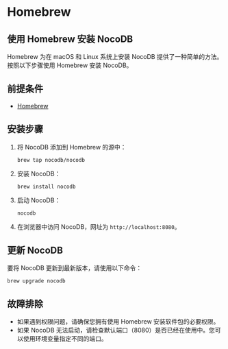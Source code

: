 # Homebrew

## 使用 Homebrew 安装 NocoDB

Homebrew 为在 macOS 和 Linux 系统上安装 NocoDB 提供了一种简单的方法。按照以下步骤使用 Homebrew 安装 NocoDB。

## 前提条件

-   [Homebrew](https://brew.sh/)

## 安装步骤

1.  将 NocoDB 添加到 Homebrew 的源中：
    ```
    brew tap nocodb/nocodb
    ```
2.  安装 NocoDB：
    ```
    brew install nocodb
    ```    
3.  启动 NocoDB：
    ```
    nocodb
    ```    
4.  在浏览器中访问 NocoDB，网址为 `http://localhost:8080`。    

## 更新 NocoDB

要将 NocoDB 更新到最新版本，请使用以下命令：

```
brew upgrade nocodb
```

## 故障排除

-   如果遇到权限问题，请确保您拥有使用 Homebrew 安装软件包的必要权限。
-   如果 NocoDB 无法启动，请检查默认端口（8080）是否已经在使用中。您可以使用环境变量指定不同的端口。